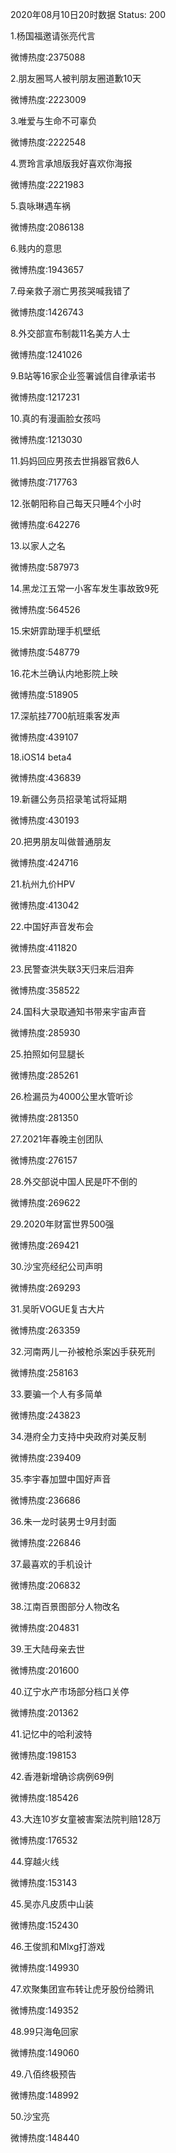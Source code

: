 2020年08月10日20时数据
Status: 200

1.杨国福邀请张亮代言

微博热度:2375088

2.朋友圈骂人被判朋友圈道歉10天

微博热度:2223009

3.唯爱与生命不可辜负

微博热度:2222548

4.贾玲言承旭版我好喜欢你海报

微博热度:2221983

5.袁咏琳遇车祸

微博热度:2086138

6.贱内的意思

微博热度:1943657

7.母亲救子溺亡男孩哭喊我错了

微博热度:1426743

8.外交部宣布制裁11名美方人士

微博热度:1241026

9.B站等16家企业签署诚信自律承诺书

微博热度:1217231

10.真的有漫画脸女孩吗

微博热度:1213030

11.妈妈回应男孩去世捐器官救6人

微博热度:717763

12.张朝阳称自己每天只睡4个小时

微博热度:642276

13.以家人之名

微博热度:587973

14.黑龙江五常一小客车发生事故致9死

微博热度:564526

15.宋妍霏助理手机壁纸

微博热度:548779

16.花木兰确认内地影院上映

微博热度:518905

17.深航挂7700航班乘客发声

微博热度:439107

18.iOS14 beta4

微博热度:436839

19.新疆公务员招录笔试将延期

微博热度:430193

20.把男朋友叫做普通朋友

微博热度:424716

21.杭州九价HPV

微博热度:413042

22.中国好声音发布会

微博热度:411820

23.民警查洪失联3天归来后泪奔

微博热度:358522

24.国科大录取通知书带来宇宙声音

微博热度:285930

25.拍照如何显腿长

微博热度:285261

26.检漏员为4000公里水管听诊

微博热度:281350

27.2021年春晚主创团队

微博热度:276157

28.外交部说中国人民是吓不倒的

微博热度:269622

29.2020年财富世界500强

微博热度:269421

30.沙宝亮经纪公司声明

微博热度:269293

31.吴昕VOGUE复古大片

微博热度:263359

32.河南两儿一孙被枪杀案凶手获死刑

微博热度:258163

33.要骗一个人有多简单

微博热度:243823

34.港府全力支持中央政府对美反制

微博热度:239409

35.李宇春加盟中国好声音

微博热度:236686

36.朱一龙时装男士9月封面

微博热度:226846

37.最喜欢的手机设计

微博热度:206832

38.江南百景图部分人物改名

微博热度:204831

39.王大陆母亲去世

微博热度:201600

40.辽宁水产市场部分档口关停

微博热度:201362

41.记忆中的哈利波特

微博热度:198153

42.香港新增确诊病例69例

微博热度:185426

43.大连10岁女童被害案法院判赔128万

微博热度:176532

44.穿越火线

微博热度:153143

45.吴亦凡皮质中山装

微博热度:152430

46.王俊凯和Mlxg打游戏

微博热度:149930

47.欢聚集团宣布转让虎牙股份给腾讯

微博热度:149352

48.99只海龟回家

微博热度:149060

49.八佰终极预告

微博热度:148992

50.沙宝亮

微博热度:148440

